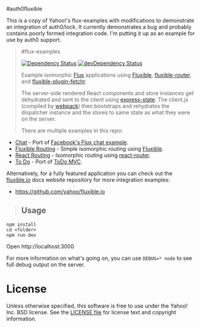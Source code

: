 #auth0fluxible

This is a copy of Yahoo!'s flux-examples with modifications to demonstrate an integration of auth0/lock. It currently demonstrates a bug and probably contains poorly formed integration code. I'm putting it up as an example for use by auth0 support.

>#flux-examples
>
>[![Dependency Status](https://david-dm.org/yahoo/flux-examples.svg)](https://david-dm.org/yahoo/flux-examples)
>[![devDependency Status](https://david-dm.org/yahoo/flux-examples/dev-status.svg)](https://david-dm.org/yahoo/flux-examples#info=devDependencies)
>
>Example isomorphic [Flux](http://facebook.github.io/react/docs/flux-overview.html) applications using [Fluxible](http://fluxible.io), [fluxible-router](https://github.com/yahoo/fluxible-router), and [fluxible-plugin-fetchr](https://github.com/yahoo/fluxible-plugin-fetchr).
>
>The server-side rendered React components and store instances get dehydrated and sent to the client using [express-state](https://github.com/yahoo/express-state). The client.js (compiled by [webpack](https://github.com/webpack/webpack)) then bootstraps and rehydrates the dispatcher instance and the stores to same state as what they were on the server.
>
>There are multiple examples in this repo:
>
* [Chat](https://github.com/yahoo/flux-examples/tree/master/chat) - Port of [Facebook's Flux chat example](https://github.com/facebook/flux/tree/master/examples/flux-chat).
* [Fluxible Routing](https://github.com/yahoo/flux-examples/tree/master/fluxible-router) - Simple isomorphic routing using [Fluxible](http://fluxible.io).
* [React Routing](https://github.com/yahoo/flux-examples/tree/master/react-router) - Isomorphic routing using [react-router](https://github.com/rackt/react-router).
* [To Do](https://github.com/yahoo/flux-examples/tree/master/todo) - Port of [ToDo MVC](https://github.com/tastejs/todomvc).
>
Alternatively, for a fully featured application you can check out the [fluxible.io](http://fluxible.io) docs website repository for more integration examples:
>
* https://github.com/yahoo/fluxible.io
>
>
>Usage
>-----
>
```
npm install
cd <folder>
npm run dev
```
>
Open http://localhost:3000
>
For more information on what's going on, you can use `DEBUG=* node` to see full debug output on the server.
>
>
# License
>
Unless otherwise specified, this software is free to use under the Yahoo! Inc. BSD license.
See the [LICENSE file][] for license text and copyright information.
>
[LICENSE file]: https://github.com/yahoo/flux-examples/blob/master/LICENSE.md
